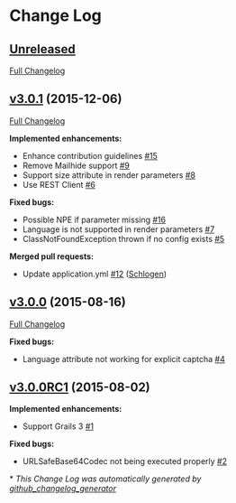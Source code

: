 # Change Log

## [Unreleased](https://github.com/iamthechad/grails3-recaptcha/tree/v3.x)

[Full Changelog](https://github.com/iamthechad/grails3-recaptcha/compare/v3.0.1...v3.x)


## [v3.0.1](https://github.com/iamthechad/grails3-recaptcha/tree/v3.0.1) (2015-12-06)
[Full Changelog](https://github.com/iamthechad/grails3-recaptcha/compare/v3.0.0...v3.0.1)

**Implemented enhancements:**

- Enhance contribution guidelines [\#15](https://github.com/iamthechad/grails3-recaptcha/issues/15)
- Remove Mailhide support [\#9](https://github.com/iamthechad/grails3-recaptcha/issues/9)
- Support size attribute in render parameters [\#8](https://github.com/iamthechad/grails3-recaptcha/issues/8)
- Use REST Client [\#6](https://github.com/iamthechad/grails3-recaptcha/issues/6)

**Fixed bugs:**

- Possible NPE if parameter missing [\#16](https://github.com/iamthechad/grails3-recaptcha/issues/16)
- Language is not supported in render parameters [\#7](https://github.com/iamthechad/grails3-recaptcha/issues/7)
- ClassNotFoundException thrown if no config exists [\#5](https://github.com/iamthechad/grails3-recaptcha/issues/5)

**Merged pull requests:**

- Update application.yml [\#12](https://github.com/iamthechad/grails3-recaptcha/pull/12) ([Schlogen](https://github.com/Schlogen))

## [v3.0.0](https://github.com/iamthechad/grails3-recaptcha/tree/v3.0.0) (2015-08-16)
[Full Changelog](https://github.com/iamthechad/grails3-recaptcha/compare/v3.0.0RC1...v3.0.0)

**Fixed bugs:**

- Language attribute not working for explicit captcha [\#4](https://github.com/iamthechad/grails3-recaptcha/issues/4)

## [v3.0.0RC1](https://github.com/iamthechad/grails3-recaptcha/tree/v3.0.0RC1) (2015-08-02)
**Implemented enhancements:**

- Support Grails 3 [\#1](https://github.com/iamthechad/grails3-recaptcha/issues/1)

**Fixed bugs:**

- URLSafeBase64Codec not being executed properly [\#2](https://github.com/iamthechad/grails3-recaptcha/issues/2)



\* *This Change Log was automatically generated by [github_changelog_generator](https://github.com/skywinder/Github-Changelog-Generator)*